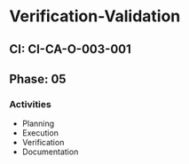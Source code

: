 # Verification-Validation

## CI: CI-CA-O-003-001
## Phase: 05

### Activities
- Planning
- Execution
- Verification
- Documentation
